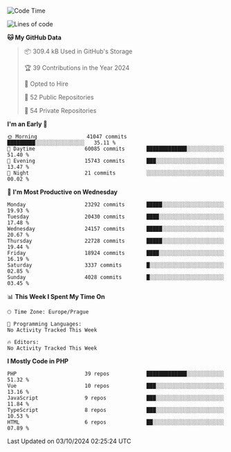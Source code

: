 <!--START_SECTION:waka-->
![Code Time](http://img.shields.io/badge/Code%20Time-1%2C583%20hrs%2058%20mins-blue)

![Lines of code](https://img.shields.io/badge/From%20Hello%20World%20I%27ve%20Written-36.7%20million%20lines%20of%20code-blue)

**🐱 My GitHub Data** 

> 📦 309.4 kB Used in GitHub's Storage 
 > 
> 🏆 39 Contributions in the Year 2024
 > 
> 💼 Opted to Hire
 > 
> 📜 52 Public Repositories 
 > 
> 🔑 54 Private Repositories 
 > 
**I'm an Early 🐤** 

```text
🌞 Morning                41047 commits       █████████░░░░░░░░░░░░░░░░   35.11 % 
🌆 Daytime                60085 commits       █████████████░░░░░░░░░░░░   51.40 % 
🌃 Evening                15743 commits       ███░░░░░░░░░░░░░░░░░░░░░░   13.47 % 
🌙 Night                  21 commits          ░░░░░░░░░░░░░░░░░░░░░░░░░   00.02 % 
```
📅 **I'm Most Productive on Wednesday** 

```text
Monday                   23292 commits       █████░░░░░░░░░░░░░░░░░░░░   19.93 % 
Tuesday                  20430 commits       ████░░░░░░░░░░░░░░░░░░░░░   17.48 % 
Wednesday                24157 commits       █████░░░░░░░░░░░░░░░░░░░░   20.67 % 
Thursday                 22728 commits       █████░░░░░░░░░░░░░░░░░░░░   19.44 % 
Friday                   18924 commits       ████░░░░░░░░░░░░░░░░░░░░░   16.19 % 
Saturday                 3337 commits        █░░░░░░░░░░░░░░░░░░░░░░░░   02.85 % 
Sunday                   4028 commits        █░░░░░░░░░░░░░░░░░░░░░░░░   03.45 % 
```


📊 **This Week I Spent My Time On** 

```text
🕑︎ Time Zone: Europe/Prague

💬 Programming Languages: 
No Activity Tracked This Week

🔥 Editors: 
No Activity Tracked This Week
```

**I Mostly Code in PHP** 

```text
PHP                      39 repos            █████████████░░░░░░░░░░░░   51.32 % 
Vue                      10 repos            ███░░░░░░░░░░░░░░░░░░░░░░   13.16 % 
JavaScript               9 repos             ███░░░░░░░░░░░░░░░░░░░░░░   11.84 % 
TypeScript               8 repos             ███░░░░░░░░░░░░░░░░░░░░░░   10.53 % 
HTML                     6 repos             ██░░░░░░░░░░░░░░░░░░░░░░░   07.89 % 
```




 Last Updated on 03/10/2024 02:25:24 UTC
<!--END_SECTION:waka-->
<!--
**AlexKratky/AlexKratky** is a ✨ _special_ ✨ repository because its `README.md` (this file) appears on your GitHub profile.

Here are some ideas to get you started:

- 🔭 I’m currently working on ...
- 🌱 I’m currently learning ...
- 👯 I’m looking to collaborate on ...
- 🤔 I’m looking for help with ...
- 💬 Ask me about ...
- 📫 How to reach me: ...
- 😄 Pronouns: ...
- ⚡ Fun fact: ...
-->
